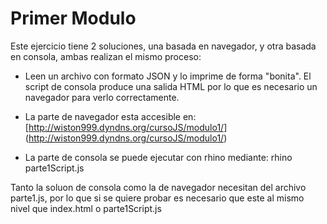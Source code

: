 Primer Modulo
=============
Este ejercicio tiene 2 soluciones, una basada en navegador, y otra basada en consola, ambas realizan el mismo proceso:
* Leen un archivo con formato JSON y lo imprime de forma "bonita". El script de consola produce una salida HTML por lo que es necesario un navegador para verlo correctamente.

* La parte de navegador esta accesible en: [http://wiston999.dyndns.org/cursoJS/modulo1/] (http://wiston999.dyndns.org/cursoJS/modulo1/)

* La parte de consola se puede ejecutar con rhino mediante: rhino parte1Script.js

Tanto la soluon de consola como la de navegador necesitan del archivo parte1.js, por lo que si se quiere probar es necesario que este al mismo nivel que index.html o parte1Script.js


